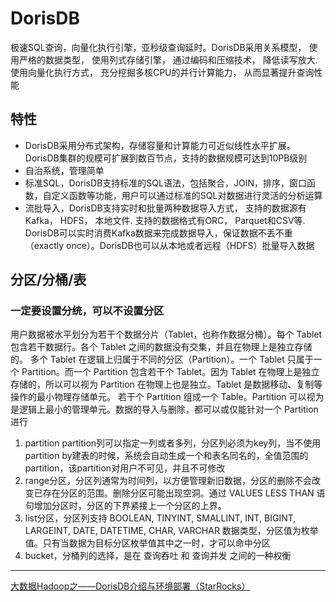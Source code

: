 # DorisDB

极速SQL查询，向量化执行引擎，亚秒级查询延时。DorisDB采用关系模型， 使用严格的数据类型， 使用列式存储引擎， 通过编码和压缩技术， 降低读写放大. 使用向量化执行方式， 充分挖掘多核CPU的并行计算能力， 从而显著提升查询性能

## 特性

- DorisDB采用分布式架构，存储容量和计算能力可近似线性水平扩展。DorisDB集群的规模可扩展到数百节点，支持的数据规模可达到10PB级别
- 自治系统，管理简单
- 标准SQL，DorisDB支持标准的SQL语法，包括聚合，JOIN，排序，窗口函数，自定义函数等功能，用户可以通过标准的SQL对数据进行灵活的分析运算
- 流批导入，DorisDB支持实时和批量两种数据导入方式， 支持的数据源有Kafka， HDFS， 本地文件. 支持的数据格式有ORC， Parquet和CSV等.
  DorisDB可以实时消费Kafka数据来完成数据导入，保证数据不丢不重（exactly once）。DorisDB也可以从本地或者远程（HDFS）批量导入数据

## 分区/分桶/表

### 一定要设置分统，可以不设置分区

用户数据被水平划分为若干个数据分片（Tablet，也称作数据分桶）。每个 Tablet 包含若干数据行。各个 Tablet 之间的数据没有交集，并且在物理上是独立存储的。 多个 Tablet
在逻辑上归属于不同的分区（Partition）。一个 Tablet 只属于一个 Partition。而一个 Partition 包含若干个 Tablet。因为 Tablet 在物理上是独立存储的，所以可以视为 Partition
在物理上也是独立。Tablet 是数据移动、复制等操作的最小物理存储单元。 若干个 Partition 组成一个 Table。Partition 可以视为是逻辑上最小的管理单元。数据的导入与删除，都可以或仅能针对一个 Partition
进行

1. partition partition列可以指定一列或者多列，分区列必须为key列，当不使用partition
   by建表的时候，系统会自动生成一个和表名同名的，全值范围的partition，该partition对用户不可见，并且不可修改
2. range分区，分区列通常为时间列，以方便管理新旧数据，分区的删除不会改变已存在分区的范围。删除分区可能出现空洞。通过 VALUES LESS THAN 语句增加分区时，分区的下界紧接上一个分区的上界。
3. list分区，分区列支持 BOOLEAN, TINYINT, SMALLINT, INT, BIGINT, LARGEINT, DATE, DATETIME, CHAR, VARCHAR
   数据类型，分区值为枚举值。只有当数据为目标分区枚举值其中之一时，才可以命中分区
4. bucket，分桶列的选择，是在 查询吞吐 和 查询并发 之间的一种权衡


***
[大数据Hadoop之——DorisDB介绍与环境部署（StarRocks）](https://blog.csdn.net/qq_35745940/article/details/125580804)